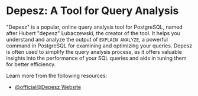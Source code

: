# Depesz: A Tool for Query Analysis

"Depesz" is a popular, online query analysis tool for PostgreSQL, named after Hubert "depesz" Lubaczewski, the creator of the tool. It helps you understand and analyze the output of `EXPLAIN ANALYZE`, a powerful command in PostgreSQL for examining and optimizing your queries. Depesz is often used to simplify the query analysis process, as it offers valuable insights into the performance of your SQL queries and aids in tuning them for better efficiency.

Learn more from the following resources:

- [@official@Depesz Website](https://www.depesz.com/)